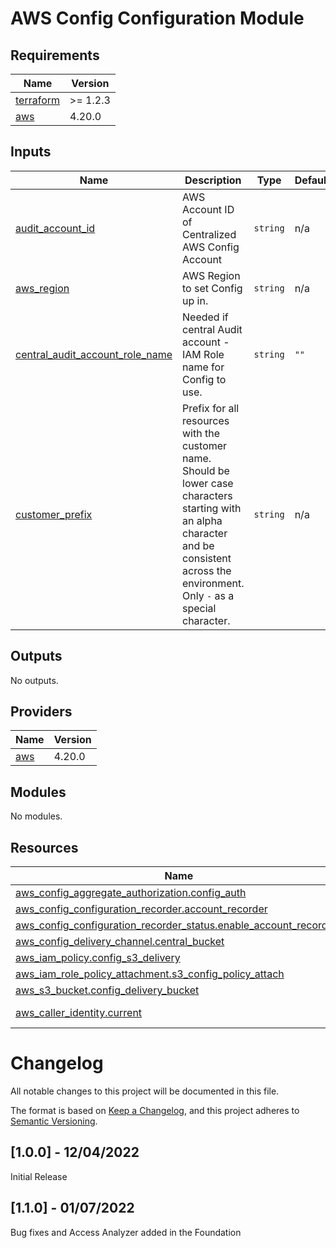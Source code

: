 
# AWS Config Configuration Module
## Requirements

| Name | Version |
|------|---------|
| <a name="requirement_terraform"></a> [terraform](#requirement\_terraform) | >= 1.2.3 |
| <a name="requirement_aws"></a> [aws](#requirement\_aws) | 4.20.0 |
## Inputs

| Name | Description | Type | Default | Required |
|------|-------------|------|---------|:--------:|
| <a name="input_audit_account_id"></a> [audit\_account\_id](#input\_audit\_account\_id) | AWS Account ID of Centralized AWS Config Account | `string` | n/a | yes |
| <a name="input_aws_region"></a> [aws\_region](#input\_aws\_region) | AWS Region to set Config up in. | `string` | n/a | yes |
| <a name="input_central_audit_account_role_name"></a> [central\_audit\_account\_role\_name](#input\_central\_audit\_account\_role\_name) | Needed if central Audit account - IAM Role name for Config to use. | `string` | `""` | no |
| <a name="input_customer_prefix"></a> [customer\_prefix](#input\_customer\_prefix) | Prefix for all resources with the customer name. Should be lower case characters starting with an alpha character and be consistent across the environment. Only `-` as a special character. | `string` | n/a | yes |
## Outputs

No outputs.
## Providers

| Name | Version |
|------|---------|
| <a name="provider_aws"></a> [aws](#provider\_aws) | 4.20.0 |
## Modules

No modules.
## Resources

| Name | Type |
|------|------|
| [aws_config_aggregate_authorization.config_auth](https://registry.terraform.io/providers/hashicorp/aws/4.20.0/docs/resources/config_aggregate_authorization) | resource |
| [aws_config_configuration_recorder.account_recorder](https://registry.terraform.io/providers/hashicorp/aws/4.20.0/docs/resources/config_configuration_recorder) | resource |
| [aws_config_configuration_recorder_status.enable_account_recording](https://registry.terraform.io/providers/hashicorp/aws/4.20.0/docs/resources/config_configuration_recorder_status) | resource |
| [aws_config_delivery_channel.central_bucket](https://registry.terraform.io/providers/hashicorp/aws/4.20.0/docs/resources/config_delivery_channel) | resource |
| [aws_iam_policy.config_s3_delivery](https://registry.terraform.io/providers/hashicorp/aws/4.20.0/docs/resources/iam_policy) | resource |
| [aws_iam_role_policy_attachment.s3_config_policy_attach](https://registry.terraform.io/providers/hashicorp/aws/4.20.0/docs/resources/iam_role_policy_attachment) | resource |
| [aws_s3_bucket.config_delivery_bucket](https://registry.terraform.io/providers/hashicorp/aws/4.20.0/docs/resources/s3_bucket) | resource |
| [aws_caller_identity.current](https://registry.terraform.io/providers/hashicorp/aws/4.20.0/docs/data-sources/caller_identity) | data source |
# Changelog
All notable changes to this project will be documented in this file.

The format is based on [Keep a Changelog](https://keepachangelog.com/en/1.0.0/),
and this project adheres to [Semantic Versioning](https://semver.org/spec/v2.0.0.html).

## [1.0.0] - 12/04/2022
Initial Release

## [1.1.0] - 01/07/2022
Bug fixes and Access Analyzer added in the Foundation

